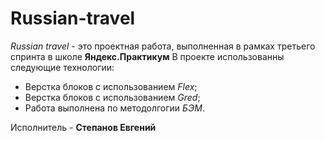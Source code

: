 # Russian-travel
*Russian travel* - это проектная работа, выполненная в рамках третьего спринта в школе **Яндекс.Практикум**
В проекте использованны следующие технологии:
* Верстка блоков с использованием *Flex*;
* Верстка блоков с использованием *Gred*;
* Работа выполнена по методолгогии *БЭМ*.

Исполнитель - **Степанов Евгений**
